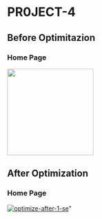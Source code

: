 # PR0JECT-4
<h2>Before Optimitazion</h2>
    <h3>Home Page</h3>
      <img src="https://i.ibb.co/FXyrjpZ/optimize-b4-hp1se.png" " height="200px" />
   
  <h2>After Optimization</h2>
    <h3>Home Page</h3>
      <a href="https://ibb.co/r0ytVVs"><img src="https://i.ibb.co/3dhsnnz/optimize-after-1search-engine.png" " alt="optimize-after-1-se" border="0"></a>" 
      
    
